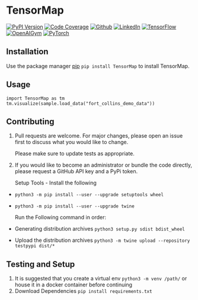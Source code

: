 # TensorMap

[![PyPI Version](https://img.shields.io/badge/Version-0.0.1-3775A9?style=plastic&logo=PyPi)](https://pypi.org/project/TensorMap/)
[![Code Coverage](https://img.shields.io/badge/CodeCoverage-99p-F01F7A?style=plastic&logo=CodeCov)](https://github.com/social-learning/TensorMap)
[![Github](https://img.shields.io/badge/GitHub-TensorMap-181717?style=plastic&logo=GitHub)](https://github.com/social-learning/TensorMap)
[![LinkedIn](https://img.shields.io/badge/LinkedIn-CodeForAll-0077B5?style=plastic&logo=LinkedIn)](https://www.linkedin.com/company/codeforall/)
[![TensorFlow](https://img.shields.io/badge/TensorFlow-2.3.1-FF6F00?style=plastic&logo=TensorFlow)](https://https://www.tensorflow.org/)
[![OpenAIGym](https://img.shields.io/badge/OpenAIGym-0.12.5-0081A5?style=plastic&logo=OpenAI-Gym)](https://gym.openai.com/)
[![PyTorch](https://img.shields.io/badge/PyTorch-1.6.0-EE4C2C?style=plastic&logo=PyTorch)](https://pytorch.org/)

## Installation
Use the package manager [pip](https://pypi.org/project/TensorMap/) `pip install TensorMap` to install TensorMap.

## Usage
```
import TensorMap as tm
tm.visualize(sample.load_data("fort_collins_demo_data"))
```
## Contributing
1. Pull requests are welcome. For major changes, please open an issue first to discuss what you would like to change.

    Please make sure to update tests as appropriate.
    
1. If you would like to become an administrator or bundle the code directly, please request a GitHub API key and a PyPi token.

    Setup Tools - Install the following
* `python3 -m pip install --user --upgrade setuptools wheel`
* `python3 -m pip install --user --upgrade twine`
    
    Run the Following command in order:
* Generating distribution archives `python3 setup.py sdist bdist_wheel`
* Upload the distribution archives `python3 -m twine upload --repository testpypi dist/*`

## Testing and Setup
1. It is suggested that you create a virtual env `python3 -m venv /path/` or house it in a docker container before continuing
1. Download Dependencies `pip install requirements.txt `

